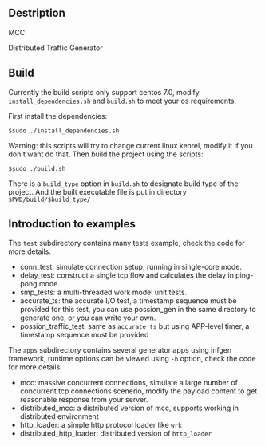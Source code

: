 ## Destription

MCC

Distributed Traffic Generator

## Build
Currently the build scripts only support centos 7.0, modify `install_dependencies.sh` and `build.sh` 
to meet your os requirements.

First install the dependencies:
```
$sudo ./install_dependencies.sh
```
Warning: this scripts will try to change current linux kenrel, modify it if you don't want do that.
Then build the project using the scripts:
```
$sudo ./build.sh
```
There is a `build_type` option in `build.sh` to designate build type of the project. And the built 
executable file is put in directory `$PWD/build/$build_type/`

## Introduction to examples
The `test` subdirectory contains many tests example, check the code for more details. 
* conn_test: simulate connection setup, running in single-core mode.
* delay_test: construct a single tcp flow and calculates the delay in ping-pong mode.
* smp_tests: a multi-threaded work model unit tests.
* accurate_ts: the accurate I/O test, a timestamp sequence must be provided for this test, 
you can use possion_gen in the same directory to generate one, or you can write your own.
* possion_traffic_test: same as `accurate_ts` but using APP-level timer, a timestamp sequence
must be provided

The `apps` subdirectory contains several generator apps using infgen framework, runtime options
can be viewed using `-h` option, check the code for more details.
* mcc: massive concurrent connections, simulate a large number of concurrent tcp connections scenerio, 
modify the payload content to get reasonable response from your server.
* distributed_mcc: a distributed version of mcc, supports working in distributed environment
* http_loader: a simple http protocol loader like `wrk`
* distributed_http_loader: distributed version of `http_loader`

